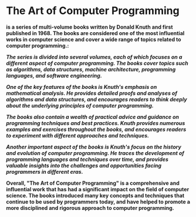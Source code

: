 # The Art of Computer Programming 
 **is a series of multi-volume books written by Donald Knuth and first published in 1968. The books are considered one of the most influential works in computer science and cover a wide range of topics related to computer programming.:**

***The series is divided into several volumes, each of which focuses on a different aspect of computer programming. The books cover topics such as algorithms, data structures, machine architecture, programming languages, and software engineering.***

***One of the key features of the books is Knuth's emphasis on mathematical analysis. He provides detailed proofs and analyses of algorithms and data structures, and encourages readers to think deeply about the underlying principles of computer programming.***

***The books also contain a wealth of practical advice and guidance on programming techniques and best practices. Knuth provides numerous examples and exercises throughout the books, and encourages readers to experiment with different approaches and techniques.***

***Another important aspect of the books is Knuth's focus on the history and evolution of computer programming. He traces the development of programming languages and techniques over time, and provides valuable insights into the challenges and opportunities facing programmers in different eras.***

**Overall, "The Art of Computer Programming" is a comprehensive and influential work that has had a significant impact on the field of computer science. The books introduced many key concepts and techniques that continue to be used by programmers today, and have helped to promote a more disciplined and rigorous approach to computer programming.**
